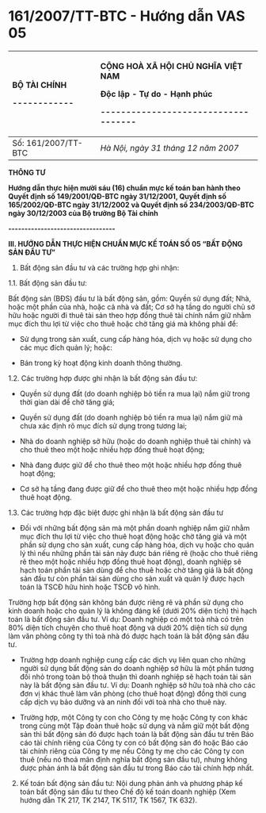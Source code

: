 # 161/2007/TT-BTC - Hướng dẫn VAS 05

<table>
  <thead>
    <tr>
      <th style="text-align:left">
        <p> <b>B&#x1ED8; T&#xC0;I CH&#xCD;NH</b>
        </p>
        <p> <b>------------</b>
        </p>
      </th>
      <th style="text-align:left">
        <p><b>C&#x1ED8;NG HO&#xC0; X&#xC3; H&#x1ED8;I CH&#x1EE6; NGH&#x128;A VI&#x1EC6;T NAM</b>
        </p>
        <p><b>&#x110;&#x1ED9;c l&#x1EAD;p - T&#x1EF1; do - H&#x1EA1;nh ph&#xFA;c</b>
        </p>
        <p><b>------------------------------------</b>
        </p>
      </th>
    </tr>
  </thead>
  <tbody>
    <tr>
      <td style="text-align:left">S&#x1ED1;: 161/2007/TT-BTC</td>
      <td style="text-align:left"> <em>H&#xE0; N&#x1ED9;i, ng&#xE0;y 31 th&#xE1;ng 12 n&#x103;m 2007</em>
      </td>
    </tr>
  </tbody>
</table>

**THÔNG TƯ**

**Hướng dẫn thực hiện mười sáu \(16\) chuẩn mực kế toán ban hành theo Quyết định số 149/2001/QĐ-BTC ngày 31/12/2001, Quyết định số 165/2002/QĐ-BTC ngày 31/12/2002 và Quyết định số 234/2003/QĐ-BTC ngày 30/12/2003 của Bộ trưởng Bộ Tài chính**

**---------------------------------**

**III. HƯỚNG DẪN THỰC HIỆN CHUẨN MỰC KẾ TOÁN SỐ 05 “BẤT ĐỘNG SẢN ĐẦU TƯ”**

1. Bất động sản đầu tư và các trường hợp ghi nhận:

1.1. Bất động sản đầu tư:

Bất động sản \(BĐS\) đầu tư là bất động sản, gồm: Quyền sử dụng đất; Nhà, hoặc một phần của nhà, hoặc cả nhà và đất; Cơ sở hạ tầng do người chủ sở hữu hoặc người đi thuê tài sản theo hợp đồng thuê tài chính nắm giữ nhằm mục đích thu lợi từ việc cho thuê hoặc chờ tăng giá mà không phải để:

- Sử dụng trong sản xuất, cung cấp hàng hóa, dịch vụ hoặc sử dụng cho các mục đích quản lý; hoặc:

- Bán trong kỳ hoạt động kinh doanh thông thường.

1.2. Các trường hợp được ghi nhận là bất động sản đầu tư:

- Quyền sử dụng đất \(do doanh nghiệp bỏ tiền ra mua lại\) nắm giữ trong thời gian dài để chờ tăng giá;

- Quyền sử dụng đất \(do doanh nghiệp bỏ tiền ra mua lại\) nắm giữ mà chưa xác định rõ mục đích sử dụng trong tương lai;

- Nhà do doanh nghiệp sở hữu \(hoặc do doanh nghiệp thuê tài chính\) và cho thuê theo một hoặc nhiều hợp đồng thuê hoạt động;

- Nhà đang được giữ để cho thuê theo một hoặc nhiều hợp đồng thuê hoạt động;

- Cơ sở hạ tầng đang được giữ để cho thuê theo một hoặc nhiều hợp đồng thuê hoạt động.

1.3. Các trường hợp đặc biệt được ghi nhận là bất động sản đầu tư

- Đối với những bất động sản mà một phần doanh nghiệp nắm giữ nhằm mục đích thu lợi từ việc cho thuê hoạt động hoặc chờ tăng giá và một phần sử dụng cho sản xuất, cung cấp hàng hóa, dịch vụ hoặc cho quản lý thì nếu những phần tài sản này được bán riêng rẽ \(hoặc cho thuê riêng rẽ theo một hoặc nhiều hợp đồng thuê hoạt động\), doanh nghiệp sẽ hạch toán phần tài sản dùng để cho thuê hoặc chờ tăng giá là bất động sản đầu tư còn phần tài sản dùng cho sản xuất và quản lý được hạch toán là TSCĐ hữu hình hoặc TSCĐ vô hình.

Trường hợp bất động sản không bán được riêng rẽ và phần sử dụng cho kinh doanh hoặc cho quản lý là không đáng kể \(dưới 20% diện tích\) thì hạch toán là bất động sản đầu tư. Ví dụ: Doanh nghiệp có một toà nhà có trên 80% diện tích chuyên cho thuê hoạt động và dưới 20% diện tích sử dụng làm văn phòng công ty thì toà nhà đó được hạch toán là bất động sản đầu tư.

 - Trường hợp doanh nghiệp cung cấp các dịch vụ liên quan cho những người sử dụng bất động sản do doanh nghiệp sở hữu là một phần tương đối nhỏ trong toàn bộ thoả thuận thì doanh nghiệp sẽ hạch toán tài sản này là bất động sản đầu tư. Ví dụ: Doanh nghiệp sở hữu toà nhà cho các đơn vị khác thuê làm văn phòng \(cho thuê hoạt động\) đồng thời cung cấp dịch vụ bảo dưỡng và an ninh đối với toà nhà cho thuê này.

 - Trường hợp, một Công ty con cho Công ty mẹ hoặc Công ty con khác trong cùng một Tập đoàn thuê hoặc sử dụng và nắm giữ một bất động sản thì bất động sản đó được hạch toán là bất động sản đầu tư trên Báo cáo tài chính riêng của Công ty con có bất động sản đó hoặc Báo cáo tài chính riêng của Công ty mẹ nếu Công ty mẹ cho các Công ty con thuê \(nếu nó thoả mãn định nghĩa bất động sản đầu tư\), nhưng không được phản ánh là bất động sản đầu tư trong Báo cáo tài chính hợp nhất.

 2. Kế toán bất động sản đầu tư: Nội dung phản ánh và phương pháp kế toán bất động sản đầu tư theo Chế độ kế toán doanh nghiệp \(Xem hướng dẫn TK 217, TK 2147, TK 5117, TK 1567, TK 632\).

